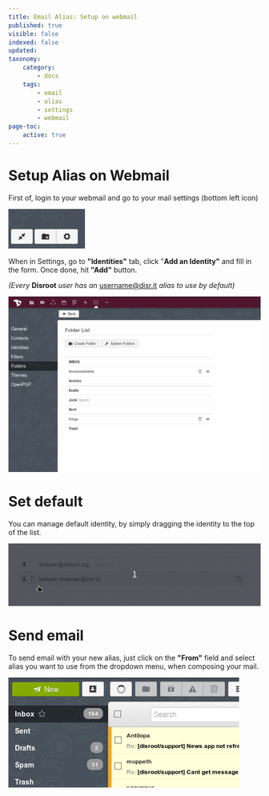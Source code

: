 ```yaml
---
title: Email Alias: Setup on webmail
published: true
visible: false
indexed: false
updated:
taxonomy:
    category:
        - docs
    tags:
        - email
        - alias
        - settings
        - webmail
page-toc:
    active: true
---
```


# Setup Alias on Webmail
First of, login to your webmail and go to your mail settings (bottom left icon)

![](en/settings1.png)

When in Settings, go to **"Identities"** tab, click "**Add an Identity"** and fill in the form. Once done, hit **"Add"** button.

*(Every* **Disroot** *user has an* username@disr.it *alias to use by default)*

![](en/identity_add.gif)

# Set default
You can manage default identity, by simply dragging the identity to the top of the list.

![](en/identity_default.gif)

# Send email
To send email with your new alias, just click on the **"From"** field and select alias you want to use from the dropdown menu, when composing your mail.

![](en/identity_send.gif)
